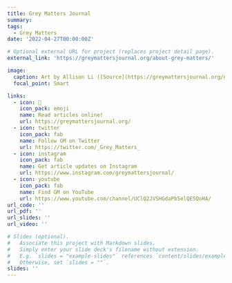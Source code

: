 ```yaml
---
title: Grey Matters Journal
summary: 
tags:
  - Grey Matters
date: '2022-04-27T00:00:00Z'

# Optional external URL for project (replaces project detail page).
external_link: 'https://greymattersjournal.org/about-grey-matters/'

image:
  caption: Art by Allison Li ([Source](https://greymattersjournal.org/navigating-the-cosmos-of-whole-brain-imaging/))
  focal_point: Smart

links:
  - icon: 📖
    icon_pack: emoji
    name: Read articles online!
    url: https://greymattersjournal.org/
  - icon: twitter
    icon_pack: fab
    name: Follow GM on Twitter
    url: https://twitter.com/_Grey_Matters_
  - icon: instagram
    icon_pack: fab
    name: Get article updates on Instagram
    url: https://www.instagram.com/greymattersjournal/
  - icon: youtube
    icon_pack: fab
    name: Find GM on YouTube
    url: https://www.youtube.com/channel/UClQ2JVSHGdaPb5elQE5QoHA/
url_code: ''
url_pdf: ''
url_slides: ''
url_video: ''

# Slides (optional).
#   Associate this project with Markdown slides.
#   Simply enter your slide deck's filename without extension.
#   E.g. `slides = "example-slides"` references `content/slides/example-slides.md`.
#   Otherwise, set `slides = ""`.
slides: ''
---
```



